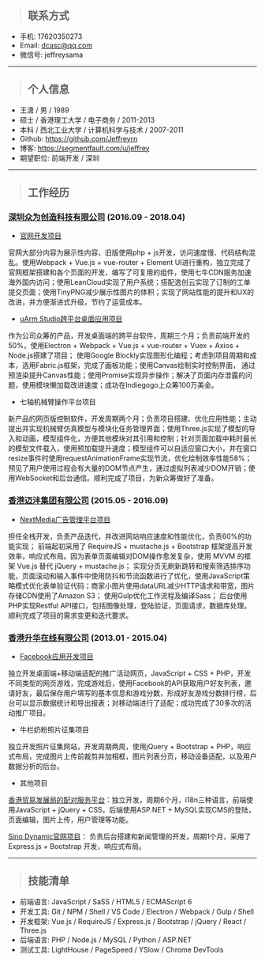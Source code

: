 > ## 联系方式

- 手机: 17620350273
- Email: dcasc@qq.com
- 微信号: jeffreysama

***
> ## 个人信息

- 王潇 / 男 / 1989
- 硕士 / 香港理工大学 / 电子商务 / 2011-2013
- 本科 / 西北工业大学 / 计算机科学与技术 / 2007-2011
- Github: <https://github.com/Jeffreyrn>
- 博客: <https://segmentfault.com/u/jeffrey>
- 期望职位: 前端开发 / 深圳

***
> ## 工作经历

### [深圳众为创造科技有限公司](https://www.ufactory.cc) (2016.09 - 2018.04)

- [官网开发项目](https://www.ufactory.cc)

官网大部分内容为展示性内容，旧版使用php + js开发，访问速度慢、代码结构混乱。使用Webpack + Vue.js + vue-router + Element UI进行重构，独立完成了官网框架搭建和各个页面的开发，编写了可复用的组件，使用七牛CDN服务加速海外国内访问；使用LeanCloud实现了用户系统；搭配逸创云实现了订制的工单提交页面；使用TinyPNG减少展示性图片的体积；实现了网站性能的提升和UX的改进，并方便渐进式升级，节约了运营成本。

- [uArm Studio跨平台桌面应用项目](https://www.ufactory.cc/#/en/support/)

作为公司众筹的产品，开发桌面端的跨平台软件，周期三个月；负责前端开发的50%，使用Electron + Webpack + Vue.js + vue-router + Vuex + Axios + Node.js搭建了项目；
使用Google Blockly实现图形化编程；考虑到项目周期和成本，选用Fabric.js框架，完成了画板功能；使用Canvas绘制实时控制界面，
通过预渲染提升Canvas性能；使用Promise实现异步操作；解决了页面内存泄露的问题，使用模块懒加载改进速度；成功在Indiegogo上众筹100万美金。

- 七轴机械臂操作平台项目

新产品的网页版控制软件，开发周期两个月；负责项目搭建、优化应用性能；主动提出并实现机械臂仿真模型与模块化任务管理界面；使用Three.js实现了模型的导入和动画，模型组件化，方便其他模块对其引用和控制；针对页面加载中耗时最长的模型文件载入，使用预加载提升速度；模型组件可以自适应窗口大小，并在窗口resize事件时使用requestAnimationFrame实现节流，优化绘制效率性能58%；预见了用户使用过程会有大量的DOM节点产生，通过虚拟列表减少DOM开销；使用WebSocket和后台通信。顺利完成了项目，为新众筹做好了准备。

### [香港迈沣集团有限公司](https://www.madmadgroup.com/) (2015.05 - 2016.09)

- [NextMedia广告管理平台项目](http://uat.nextclassified.com/nmadv_admin/)

担任全栈开发，负责产品迭代，并改进网站响应速度和性能优化，负责60%的功能实现；
前端起初采用了 RequireJS + mustache.js + Bootstrap 框架提高开发效率，响应式布局。因为表单页面编辑对DOM操作愈发复杂，使用 MVVM 的框架 Vue.js 替代 jQuery + mustache.js；
实现分页无刷新跳转和搜索筛选排序功能，页面滚动和输入事件中使用防抖和节流函数进行了优化，使用JavaScript策略模式优化表单验证代码；商家小图片使用dataURL减少HTTP请求和带宽，图片存储CDN使用了Amazon S3；
使用Gulp优化工作流程及编译Sass；
后台使用PHP实现Restful API接口，包括图像处理，登陆验证，页面请求，数据库处理。顺利完成了项目的需求变更和迭代要求。

### [香港升华在线有限公司](https://www.youfind.hk/seo-online.html) (2013.01 - 2015.04)

- [Facebook应用开发项目](https://www.facebook.com/istorejw/)

独立开发桌面端+移动端适配的推广活动网页，JavaScript + CSS + PHP，开发不同类型的网页游戏，完成游戏后，使用Facebook的API获取用户好友列表，邀请好友，最后保存用户填写的基本信息和游戏分数，形成好友游戏分数排行榜，后台可以显示数据统计和导出报表；对移动端进行了适配；成功完成了30多次的活动推广项目。

- 牛栏奶粉照片征集项目

独立开发照片征集网站，开发周期两周，使用jQuery + Bootstrap + PHP，响应式布局，完成图片上传前裁剪并加相框，图片列表分页，移动设备适配，以及用户数据分析的后台。

- 其他项目

[香港贸易发展局的配对服务平台](http://businessmatching.hktdc.com/en/index.html)：独立开发，周期6个月，i18n三种语言，前端使用JavaScript + jQuery + CSS，后端使用ASP.NET + MySQL实现CMS的登陆，页面编辑，图片上传，用户管理等功能。

[Sino Dynamic官网项目](http://www.sinodynamic.com)： 负责后台搭建和新闻管理的开发，周期1个月，采用了Express.js + Bootstrap 开发，响应式布局。

***
> ## 技能清单

- 前端语言: JavaScript / SaSS / HTML5 / ECMAScript 6
- 开发工具: Git / NPM / Shell / VS Code / Electron / Webpack / Gulp / Shell
- 开发框架: Vue.js / RequireJS / Express.js / Bootstrap / jQuery / React / Three.js
- 后端语言: PHP / Node.js / MySQL / Python / ASP.NET
- 测试工具: LightHouse / PageSpeed / YSlow / Chrome DevTools
